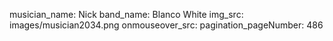 musician_name: Nick
band_name: Blanco White
img_src: images/musician2034.png
onmouseover_src: 
pagination_pageNumber: 486